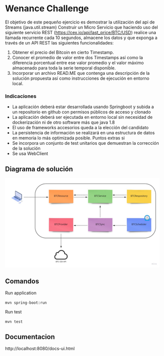 # Wenance Challenge

El objetivo de este pequeño ejercicio es demostrar la utilización del api de Streams (java.util.stream)
Construir un Micro Servicio que haciendo uso del siguiente servicio REST
(https://cex.io/api/last_price/BTC/USD) realice una llamada recurrente cada 10 segundos, almacene
los datos y que exponga a través de un API REST las siguientes funcionalidades:

1. Obtener el precio del Bitcoin en cierto Timestamp.
2. Conocer el promedio de valor entre dos Timestamps así como la diferencia porcentual entre
ese valor promedio y el valor máximo almacenado para toda la serie temporal disponible.
3. Incorporar un archivo READ.ME que contenga una descripción de la solución propuesta así
como instrucciones de ejecución en entorno local.

### Indicaciones
- La aplicación deberá estar desarrollada usando Springboot y subida a un repositorio en
github con permisos públicos de acceso y clonado
- La aplicación deberá ser ejecutada en entorno local sin necesidad de dockerización ni de
otro software más que java 1.8
- El uso de frameworks accesorios queda a la elección del candidato
- La persistencia de información se realizará en una estructura de datos en memoria lo más
optimizada posible.
Puntos extras si
- Se incorpora un conjunto de test unitarios que demuestran la corrección de la solución
- Se usa WebClient

## Diagrama de solución 

![plot](https://github.com/emiliano9266/wenance/blob/master/Screenshot%20from%202021-09-10%2016-01-03.png)

## Comandos

Run application

``mvn spring-boot:run``

Run test

``mvn test``

## Documentacion

http://localhost:8080/docs-ui.html
